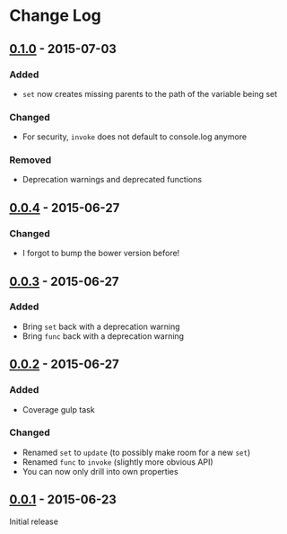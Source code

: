 Change Log
==========

## [0.1.0] - 2015-07-03
### Added
 * `set` now creates missing parents to the path of the variable being set

### Changed
 * For security, `invoke` does not default to console.log anymore

### Removed
 * Deprecation warnings and deprecated functions


## [0.0.4] - 2015-06-27
### Changed
 * I forgot to bump the bower version before!


## [0.0.3] - 2015-06-27
### Added
 * Bring `set` back with a deprecation warning
 * Bring `func` back with a deprecation warning


## [0.0.2] - 2015-06-27
### Added
 * Coverage gulp task

### Changed
 * Renamed `set` to `update` (to possibly make room for a new `set`)
 * Renamed `func` to `invoke` (slightly more obvious API)
 * You can now only drill into own properties


## [0.0.1] - 2015-06-23
Initial release

[unreleased]: https://github.com/d10n/drilldown/compare/v0.1.0...HEAD
[0.1.0]: https://github.com/d10n/drilldown/compare/v0.0.4...v0.1.0
[0.0.4]: https://github.com/d10n/drilldown/compare/v0.0.3...v0.0.4
[0.0.3]: https://github.com/d10n/drilldown/compare/v0.0.2...v0.0.3
[0.0.2]: https://github.com/d10n/drilldown/compare/v0.0.1...v0.0.2
[0.0.1]: https://github.com/d10n/drilldown/compare/fc09a25...v0.0.1


